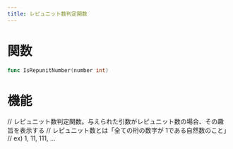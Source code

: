 ```yaml
---
title: レピュニット数判定関数
---
```

# 関数
```go
func IsRepunitNumber(number int)
```

# 機能
// レピュニット数判定関数。与えられた引数がレピュニット数の場合、その趣旨を表示する
// レピュニット数とは「全ての桁の数字が 1である自然数のこと」
// ex) 1, 11, 111, ...
